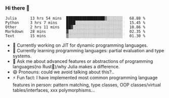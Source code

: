 
### Hi there 👋

<!--START_SECTION:waka-->
```text
Julia      13 hrs 54 mins  █████████████████▒░░░░░░░   68.88 % 
Python     3 hrs 7 mins    ████░░░░░░░░░░░░░░░░░░░░░   15.45 % 
Other      2 hrs 11 mins   ██▓░░░░░░░░░░░░░░░░░░░░░░   10.86 % 
Markdown   28 mins         ▓░░░░░░░░░░░░░░░░░░░░░░░░   02.35 % 
Text       15 mins         ▒░░░░░░░░░░░░░░░░░░░░░░░░   01.30 % 
```
<!--END_SECTION:waka-->

- 🔭 Currently working on JIT for dynamic programming languages.
- 🌱 Currently learning programming languages: partial evaluation and type systems.
- 💬 Ask me about advanced features or abstractions of programming languages(no Rust🤔)/why Julia makes a difference.
- 😄 Pronouns: could we avoid talking about this?..
- ⚡ Fun fact: I have implemented most common programming language features in person: pattern matching, type classes, OOP classes/virtual tables/interfaces, xxx polymorphisms...

<!--
**thautwarm/thautwarm** is a ✨ _special_ ✨ repository because its `README.md` (this file) appears on your GitHub profile.

Here are some ideas to get you started:

- 🔭 I’m currently working on ...
- 🌱 I’m currently learning ...
- 👯 I’m looking to collaborate on ...
- 🤔 I’m looking for help with ...
- 💬 Ask me about ...
- 📫 How to reach me: ...
- 😄 Pronouns: ...
- ⚡ Fun fact: ...
-->

